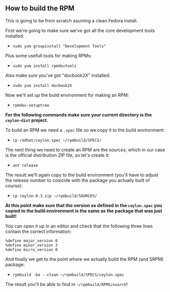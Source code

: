 ## How to build the RPM

This is going to be from scratch asuming a clean Fedora install.

First we're going to make sure we've got all the core development tools installed:

 - `sudo yum groupinstall "Development Tools"`

Plus some usefull tools for making RPMs:

 - `sudo yum install rpmdevtools`

Also make sure you've got "docbook2X" installed:

 - `sudo yum install docbook2X`

Now we'll set up the build environment for making an RPM:

 - `rpmdev-setuptree`

**For the following commands make sure your current directory is the `ceylon-dist` project.**

To build an RPM we need a `.spec` file so we copy it to the build environment:

 - `cp redhat/ceylon.spec ~/rpmbuild/SPECS/`

The next thing we need to create an RPM are the *sources*, which in our case is the official distribution ZIP file, so let's create it:

 - `ant release`

The result we'll again copy to the build environment (you'll have to adjust the release number to coincide with the package you actually built of course):

 - `cp ceylon-0.3.zip ~/rpmbuild/SOURCES/`

**At this point make sure that the version as defined in the `ceylon.spec` you copied to the build environment is the same 
as the package that was just built!**

You can open it up in an editor and check that the following three lines contain the correct information:

```
%define major_version 0
%define minor_version 3
%define micro_version 0
```

And finally we get to the point where we actually build the RPM (and SRPM) package:

 - `rpmbuild -ba --clean ~/rpmbuild/SPECS/ceylon.spec`

The result you'll be able to find in `~/rpmbuild/RPMS/noarch`!

